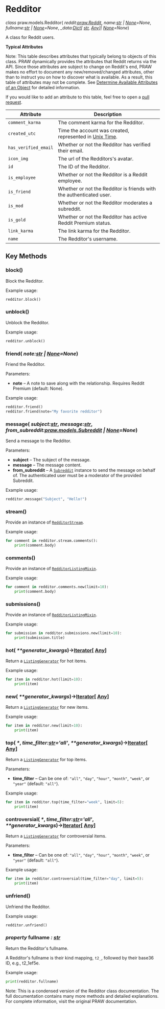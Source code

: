 # Redditor

_class_ praw.models.Redditor( _reddit:[praw.Reddit](https://praw.readthedocs.io/en/stable/code_overview/reddit_instance.html#praw.Reddit "praw.Reddit")_, _name:[str](https://docs.python.org/3/library/stdtypes.html#str "(in Python v3.11)") \| [None](https://docs.python.org/3/library/constants.html#None "(in Python v3.11)")=None_, _fullname:[str](https://docs.python.org/3/library/stdtypes.html#str "(in Python v3.11)") \| [None](https://docs.python.org/3/library/constants.html#None "(in Python v3.11)")=None_, _\_data:[Dict](https://docs.python.org/3/library/typing.html#typing.Dict "(in Python v3.11)")\[ [str](https://docs.python.org/3/library/stdtypes.html#str "(in Python v3.11)"), [Any](https://docs.python.org/3/library/typing.html#typing.Any "(in Python v3.11)")\]\| [None](https://docs.python.org/3/library/constants.html#None "(in Python v3.11)")=None_)

A class for Reddit users.

**Typical Attributes**

Note: This table describes attributes that typically belong to objects of this class. PRAW
dynamically provides the attributes that Reddit returns via the API. Since those
attributes are subject to change on Reddit's end, PRAW makes no effort to document
any new/removed/changed attributes, other than to instruct you on how to discover
what is available. As a result, this table of attributes may not be complete. See
[Determine Available Attributes of an Object](https://praw.readthedocs.io/en/stable/getting_started/quick_start.html#determine-available-attributes-of-an-object) for detailed information.

If you would like to add an attribute to this table, feel free to open a [pull request](https://github.com/praw-dev/praw/pulls).

| Attribute | Description |
| --- | --- |
| `comment_karma` | The comment karma for the Redditor. |
| `created_utc` | Time the account was created, represented in [Unix Time](https://en.wikipedia.org/wiki/Unix_time). |
| `has_verified_email` | Whether or not the Redditor has verified their email. |
| `icon_img` | The url of the Redditors's avatar. |
| `id` | The ID of the Redditor. |
| `is_employee` | Whether or not the Redditor is a Reddit employee. |
| `is_friend` | Whether or not the Redditor is friends with the authenticated user. |
| `is_mod` | Whether or not the Redditor moderates a subreddit. |
| `is_gold` | Whether or not the Redditor has active Reddit Premium status. |
| `link_karma` | The link karma for the Redditor. |
| `name` | The Redditor's username. |

## Key Methods

### block()
Block the Redditor.

Example usage:
```python
redditor.block()
```

### unblock()
Unblock the Redditor.

Example usage:
```python
redditor.unblock()
```

### friend( _note:[str](https://docs.python.org/3/library/stdtypes.html#str "(in Python v3.11)") \| [None](https://docs.python.org/3/library/constants.html#None "(in Python v3.11)")=None_)
Friend the Redditor.

Parameters:
- **note** – A note to save along with the relationship. Requires Reddit Premium (default: None).

Example usage:
```python
redditor.friend()
redditor.friend(note="My favorite redditor")
```

### message( _subject:[str](https://docs.python.org/3/library/stdtypes.html#str "(in Python v3.11)")_, _message:[str](https://docs.python.org/3/library/stdtypes.html#str "(in Python v3.11)")_, _from\_subreddit:[praw.models.Subreddit](https://praw.readthedocs.io/en/stable/code_overview/models/subreddit.html#praw.models.Subreddit "praw.models.Subreddit") \| [None](https://docs.python.org/3/library/constants.html#None "(in Python v3.11)")=None_)
Send a message to the Redditor.

Parameters:
- **subject** – The subject of the message.
- **message** – The message content.
- **from\_subreddit** – A [`Subreddit`](https://praw.readthedocs.io/en/stable/code_overview/models/subreddit.html#praw.models.Subreddit "praw.models.Subreddit") instance to send the message on behalf of. The authenticated user must be a moderator of the provided Subreddit.

Example usage:
```python
redditor.message("Subject", "Hello!")
```

### stream()
Provide an instance of [`RedditorStream`](https://praw.readthedocs.io/en/stable/code_overview/other/redditorstream.html#praw.models.reddit.redditor.RedditorStream "praw.models.reddit.redditor.RedditorStream").

Example usage:
```python
for comment in redditor.stream.comments():
    print(comment.body)
```

### comments()
Provide an instance of [`RedditorListingMixin`](https://praw.readthedocs.io/en/stable/code_overview/other/redditorlistingmixin.html#praw.models.listing.mixins.redditor.RedditorListingMixin "praw.models.listing.mixins.redditor.RedditorListingMixin").

Example usage:
```python
for comment in redditor.comments.new(limit=10):
    print(comment.body)
```

### submissions()
Provide an instance of [`RedditorListingMixin`](https://praw.readthedocs.io/en/stable/code_overview/other/redditorlistingmixin.html#praw.models.listing.mixins.redditor.RedditorListingMixin "praw.models.listing.mixins.redditor.RedditorListingMixin").

Example usage:
```python
for submission in redditor.submissions.new(limit=10):
    print(submission.title)
```

### hot( _\*\*generator\_kwargs_)→[Iterator](https://docs.python.org/3/library/typing.html#typing.Iterator "(in Python v3.11)")\[ [Any](https://docs.python.org/3/library/typing.html#typing.Any "(in Python v3.11)")\]
Return a [`ListingGenerator`](https://praw.readthedocs.io/en/stable/code_overview/other/listinggenerator.html#praw.models.ListingGenerator "praw.models.ListingGenerator") for hot items.

Example usage:
```python
for item in redditor.hot(limit=10):
    print(item)
```

### new( _\*\*generator\_kwargs_)→[Iterator](https://docs.python.org/3/library/typing.html#typing.Iterator "(in Python v3.11)")\[ [Any](https://docs.python.org/3/library/typing.html#typing.Any "(in Python v3.11)")\]
Return a [`ListingGenerator`](https://praw.readthedocs.io/en/stable/code_overview/other/listinggenerator.html#praw.models.ListingGenerator "praw.models.ListingGenerator") for new items.

Example usage:
```python
for item in redditor.new(limit=10):
    print(item)
```

### top( _\*_, _time\_filter:[str](https://docs.python.org/3/library/stdtypes.html#str "(in Python v3.11)")='all'_, _\*\*generator\_kwargs_)→[Iterator](https://docs.python.org/3/library/typing.html#typing.Iterator "(in Python v3.11)")\[ [Any](https://docs.python.org/3/library/typing.html#typing.Any "(in Python v3.11)")\]
Return a [`ListingGenerator`](https://praw.readthedocs.io/en/stable/code_overview/other/listinggenerator.html#praw.models.ListingGenerator "praw.models.ListingGenerator") for top items.

Parameters:
- **time\_filter** – Can be one of: `"all"`, `"day"`, `"hour"`, `"month"`, `"week"`, or `"year"` (default: `"all"`).

Example usage:
```python
for item in redditor.top(time_filter="week", limit=5):
    print(item)
```

### controversial( _\*_, _time\_filter:[str](https://docs.python.org/3/library/stdtypes.html#str "(in Python v3.11)")='all'_, _\*\*generator\_kwargs_)→[Iterator](https://docs.python.org/3/library/typing.html#typing.Iterator "(in Python v3.11)")\[ [Any](https://docs.python.org/3/library/typing.html#typing.Any "(in Python v3.11)")\]
Return a [`ListingGenerator`](https://praw.readthedocs.io/en/stable/code_overview/other/listinggenerator.html#praw.models.ListingGenerator "praw.models.ListingGenerator") for controversial items.

Parameters:
- **time\_filter** – Can be one of: `"all"`, `"day"`, `"hour"`, `"month"`, `"week"`, or `"year"` (default: `"all"`).

Example usage:
```python
for item in redditor.controversial(time_filter="day", limit=5):
    print(item)
```

### unfriend()
Unfriend the Redditor.

Example usage:
```python
redditor.unfriend()
```

### _property_ fullname _: [str](https://docs.python.org/3/library/stdtypes.html#str "(in Python v3.11)")_
Return the Redditor's fullname.

A Redditor's fullname is their kind mapping, `t2_`, followed by their base36 ID, e.g., t2_1ef5e.

Example usage:
```python
print(redditor.fullname)
```

Note: This is a condensed version of the Redditor class documentation. The full documentation contains many more methods and detailed explanations. For complete information, visit the original PRAW documentation.